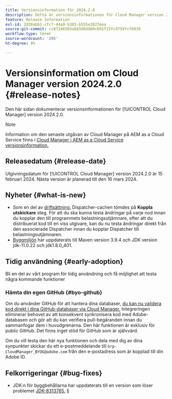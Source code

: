 ```yaml
---
title: Versionsinformation för 2024.2.0
description: Detta är versionsinformationen för Cloud Manager version 2024.2.0.
feature: Release Information
exl-id: 2d38abb1-cfc7-44a9-b303-b555e2827eea
source-git-commit: cc87246503ab63d6dd60c691f15fc4759fcf6939
workflow-type: tm+mt
source-wordcount: '295'
ht-degree: 0%

---
```



# Versionsinformation om Cloud Manager version 2024.2.0 {#release-notes}

Den här sidan dokumenterar versionsinformationen för [!UICONTROL Cloud Manager] version 2024.2.0.

>[!NOTE]
>
>Information om den senaste utgåvan av Cloud Manager på AEM as a Cloud Service finns i [Cloud Manager i AEM as a Cloud Service versionsinformation.](https://experienceleague.adobe.com/docs/experience-manager-cloud-service/content/implementing/using-cloud-manager/release-notes-cloud-manager/release-notes-cm-current.html)

## Releasedatum {#release-date}

Utgivningsdatum för [!UICONTROL Cloud Manager] version 2024.2.0 är 15 februari 2024. Nästa version är planerad till den 16 mars 2024.

## Nyheter {#what-is-new}

* Som en del av [driftsättning,](/help/using/code-deployment.md) Dispatcher-cachen tömdes på **Koppla utskickare** steg. För att du ska kunna testa ändringar på varje nod innan du kopplar den till programmets belastningsutjämnare, efter att du distribuerat kod till en viss utgivare, kan du nu testa ändringar direkt från den associerade Dispatcher innan du kopplar Dispatcher till belastningsutjämnaren.
* [Byggmiljön](/help/getting-started/build-environment.md) har uppdaterats till Maven version 3.9.4 och JDK version jdk-11.0.22 och jdk1.8.0_401.

## Tidig användning {#early-adoption}

Bli en del av vårt program för tidig användning och få möjlighet att testa några kommande funktioner

### Hämta din egen GitHub {#byo-github}

Om du använder GitHub för att hantera dina databaser, [du kan nu validera kod direkt i dina GitHub-databaser via Cloud Manager.](/help/managing-code/byo-github.md) Integreringen eliminerar behovet av att konsekvent synkronisera kod med Adobe-databasen och gör att du kan verifiera pull-begäranden innan du sammanfogar dem i huvudgrenarna. Den här funktionen är exklusiv för public GitHub. Det finns inget stöd för GitHub som är självvärd.

Om du vill testa den här nya funktionen och dela med dig av dina synpunkter skickar du ett e-postmeddelande till `Grp-CloudManager_BYOG@adobe.com` från den e-postadress som är kopplad till din Adobe ID.

## Felkorrigeringar {#bug-fixes}

* JDK:n för byggbehållarna har uppdaterats till en version som löser problemet [JDK-8313765.](https://bugs.openjdk.org/browse/JDK-8313765)
§